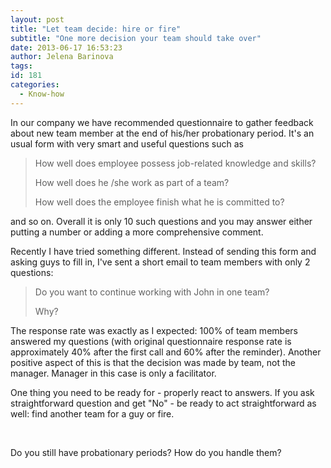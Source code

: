 ```yaml
---
layout: post
title: "Let team decide: hire or fire"
subtitle: "One more decision your team should take over"
date: 2013-06-17 16:53:23
author: Jelena Barinova
tags:
id: 181
categories:
  - Know-how
---
```


In our company we have recommended questionnaire to gather feedback about new team member at the end of his/her probationary period. It's an usual form with very smart and useful questions such as

> How well does employee possess job-related knowledge and skills?
> 
> How well does he /she work as part of a team?
> 
> How well does the employee finish what he is committed to?

and so on. Overall it is only 10 such questions and you may answer either putting a number or adding a more comprehensive comment.

Recently I have tried something different. Instead of sending this form and asking guys to fill in, I've sent a short email to team members with only 2 questions:

> Do you want to continue working with John in one team?
> 
> Why?

The response rate was exactly as I expected: 100% of team members answered my questions (with original questionnaire response rate is approximately 40% after the first call and 60% after the reminder). Another positive aspect of this is that the decision was made by team, not the manager. Manager in this case is only a facilitator.

One thing you need to be ready for - properly react to answers. If you ask straightforward question and get "No" - be ready to act straightforward as well: find another team for a guy or fire.

&nbsp;

Do you still have probationary periods? How do you handle them?